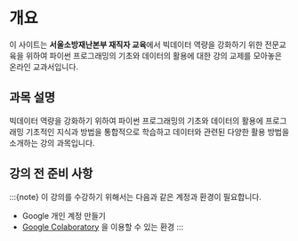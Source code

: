 # 개요

이 사이트는 **서울소방재난본부 재직자 교육**에서 빅데이터 역량을 강화하기 위한 전문교육을 위하여 파이썬 프로그래밍의 기초와 데이터의 활용에 대한 강의 교제를 모아놓은  온라인 교과서입니다.

## 과목 설명 

빅데이터 역량을 강화하기 위하여 파이썬 프로그래밍의 기초와 데이터의 활용에 프로그래밍 기초적인 지식과 방법을 통합적으로 학습하고 데이터와 관련된 다양한 활용 방법을 소개하는 강의 과목입니다. 


## 강의 전 준비 사항
 

:::{note}
이 강의를 수강하기 위해서는 다음과 같은 계정과 환경이 필요합니다.

- Google 개인 계정 만들기
- [Google Colaboratory](https://colab.research.google.com/) 을 이용할 수 있는 환경
:::


